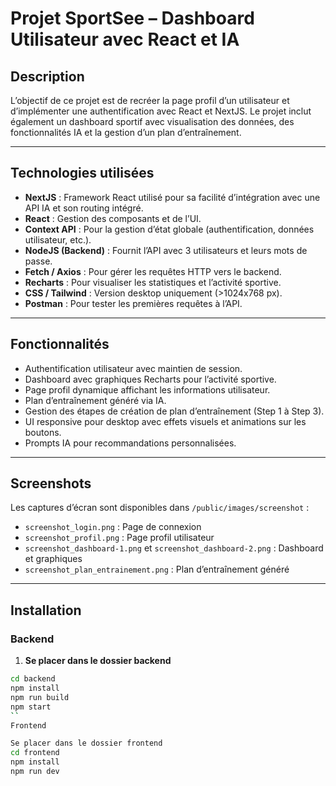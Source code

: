 # Projet SportSee – Dashboard Utilisateur avec React et IA

## Description

L’objectif de ce projet est de recréer la page profil d’un utilisateur et d’implémenter une authentification avec React et NextJS. Le projet inclut également un dashboard sportif avec visualisation des données, des fonctionnalités IA et la gestion d’un plan d’entraînement.

---

## Technologies utilisées

- **NextJS** : Framework React utilisé pour sa facilité d’intégration avec une API IA et son routing intégré.
- **React** : Gestion des composants et de l’UI.
- **Context API** : Pour la gestion d’état globale (authentification, données utilisateur, etc.).
- **NodeJS (Backend)** : Fournit l’API avec 3 utilisateurs et leurs mots de passe.
- **Fetch / Axios** : Pour gérer les requêtes HTTP vers le backend.
- **Recharts** : Pour visualiser les statistiques et l’activité sportive.
- **CSS / Tailwind** : Version desktop uniquement (>1024x768 px).
- **Postman** : Pour tester les premières requêtes à l’API.

---

## Fonctionnalités

- Authentification utilisateur avec maintien de session.
- Dashboard avec graphiques Recharts pour l’activité sportive.
- Page profil dynamique affichant les informations utilisateur.
- Plan d’entraînement généré via IA.
- Gestion des étapes de création de plan d’entraînement (Step 1 à Step 3).
- UI responsive pour desktop avec effets visuels et animations sur les boutons.
- Prompts IA pour recommandations personnalisées.

---

## Screenshots

Les captures d’écran sont disponibles dans `/public/images/screenshot` :

- `screenshot_login.png` : Page de connexion
- `screenshot_profil.png` : Page profil utilisateur
- `screenshot_dashboard-1.png` et `screenshot_dashboard-2.png` : Dashboard et graphiques
- `screenshot_plan_entrainement.png` : Plan d’entraînement généré

---

## Installation

### Backend

1. **Se placer dans le dossier backend**

```bash
cd backend
npm install
npm run build
npm start
``
Frontend

Se placer dans le dossier frontend
cd frontend
npm install
npm run dev
```
